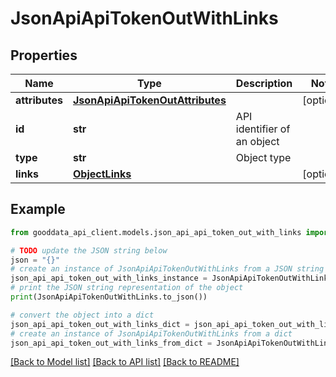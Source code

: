 # JsonApiApiTokenOutWithLinks


## Properties

Name | Type | Description | Notes
------------ | ------------- | ------------- | -------------
**attributes** | [**JsonApiApiTokenOutAttributes**](JsonApiApiTokenOutAttributes.md) |  | [optional] 
**id** | **str** | API identifier of an object | 
**type** | **str** | Object type | 
**links** | [**ObjectLinks**](ObjectLinks.md) |  | [optional] 

## Example

```python
from gooddata_api_client.models.json_api_api_token_out_with_links import JsonApiApiTokenOutWithLinks

# TODO update the JSON string below
json = "{}"
# create an instance of JsonApiApiTokenOutWithLinks from a JSON string
json_api_api_token_out_with_links_instance = JsonApiApiTokenOutWithLinks.from_json(json)
# print the JSON string representation of the object
print(JsonApiApiTokenOutWithLinks.to_json())

# convert the object into a dict
json_api_api_token_out_with_links_dict = json_api_api_token_out_with_links_instance.to_dict()
# create an instance of JsonApiApiTokenOutWithLinks from a dict
json_api_api_token_out_with_links_from_dict = JsonApiApiTokenOutWithLinks.from_dict(json_api_api_token_out_with_links_dict)
```
[[Back to Model list]](../README.md#documentation-for-models) [[Back to API list]](../README.md#documentation-for-api-endpoints) [[Back to README]](../README.md)


